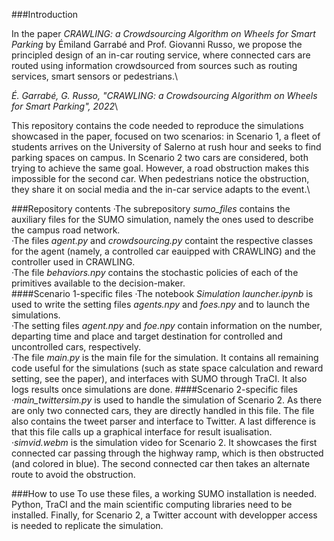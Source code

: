 ###Introduction

In the paper _CRAWLING: a Crowdsourcing Algorithm on Wheels for Smart Parking_ by Émiland Garrabé and Prof. Giovanni Russo, we propose the principled design of an in-car routing service, where connected cars are routed using information crowdsourced from sources such as routing services, smart sensors or pedestrians.\

_É. Garrabé, G. Russo, "CRAWLING: a Crowdsourcing Algorithm on Wheels for Smart Parking", 2022_\

This repository contains the code needed to reproduce the simulations showcased in the paper, focused on two scenarios: in Scenario $1$, a fleet of students arrives on the University of Salerno at rush hour and seeks to find parking spaces on campus. In Scenario $2$ two cars are considered, both trying to achieve the same goal. However, a road obstruction makes this impossible for the second car. When pedestrians notice the obstruction, they share it on social media and the in-car service adapts to the event.\

###Repository contents
·The subrepository _sumo\_files_ contains the auxiliary files for the SUMO simulation, namely the ones used to describe the campus road network.\
·The files _agent.py_ and _crowdsourcing.py_ containt the respective classes for the agent (namely, a controlled car eauipped with CRAWLING) and the controller used in CRAWLING.\
·The file _behaviors.npy_ contains the stochastic policies of each of the primitives available to the decision-maker.\
####Scenario $1$-specific files
·The notebook _Simulation launcher.ipynb_ is used to write the setting files _agents.npy_ and _foes.npy_ and to launch the simulations.\
·The setting files _agent.npy_ and _foe.npy_ contain information on the number, departing time and place and target destination for controlled and uncontrolled cars, respectively.\
·The file _main.py_ is the main file for the simulation. It contains all remaining code useful for the simulations (such as state space calculation and reward setting, see the paper), and interfaces with SUMO through TraCI. It also logs results once simulations are done.
####Scenario $2$-specific files
·_main_twittersim.py_ is used to handle the simulation of Scenario $2$. As there are only two connected cars, they are directly handled in this file. The file also contains the tweet parser and interface to Twitter. A last difference is that this file calls up a graphical interface for result isualisation.
·_simvid.webm_ is the simulation video for Scenario $2$. It showcases the first connected car passing through the highway ramp, which is then obstructed (and colored in blue). The second connected car then takes an alternate route to avoid the obstruction.

###How to use
To use these files, a working SUMO installation is needed. Python, TraCI and the main scientific computing libraries need to be installed. Finally, for Scenario $2$, a Twitter account with developper access is needed to replicate the simulation.
